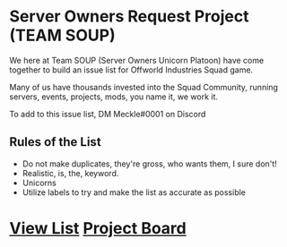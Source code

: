 


# Server Owners Request Project (TEAM SOUP) 
We here at Team SOUP (Server Owners Unicorn Platoon) have come together to build an issue list for Offworld Industries Squad game. 

Many of us have thousands invested into the Squad Community, running servers, events, projects, mods, you name it, we work it. 

To add to this issue list, DM Meckle#0001 on Discord 

## Rules of the List

 - Do not make duplicates, they're gross, who wants them, I sure don't! 
 - Realistic, is, the, keyword. 
 - Unicorns
 - Utilize labels to try and make the list as accurate as possible 

# [View List](https://github.com/meckleunn/soup/issues) [Project Board](https://github.com/users/meckleunn/projects/1)
